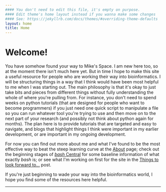 ```yaml
---
#### You don't need to edit this file, it's empty on purpose.
#### Edit theme's home layout instead if you wanna make some changes
#### See: https://jekyllrb.com/docs/themes/#overriding-theme-defaults
layout: home
title: Home
---
```


<h1>Welcome!</h1

You have somehow found your way to Mike's Space. I am new here too, so at the moment there isn't much here yet. But in time I hope to make this site a useful resource for people who are working their way into bioinformatics. I will be structuring things in a way that I think would have been most helpful to me when I was starting out. The main philosophy is that it's okay to just take bits and pieces from different things without fully understanding the whole of where you're pulling from. For instance, you don't need to spend weeks on python tutorials (that are designed for people who want to become programmers) if you just need one quick script to manipulate a file so you can run whatever tool you're trying to use and then move on to the next part of your research (and possibly not think about python again for months). The plan here is to provide tutorials that are targeted and easy to navigate, and blogs that highlight things I think were important in my earlier development, or are important in my ongoing development.

For now you can find out more about me and what I've found to be the most effective way to beat the steep learning curve at the [About](/about/) page; check out the beginning stages of [*bash* Central](/bash.html) for some baseline information of what exactly *bash* is; or see what I'm working on first for the site in the [Things to look forward to...](/2017/09/11/coming-soon.html) post.

If you're just beginning to wade your way into the bioinformatics world, I hope you find some of the resources here helpful.  

---
<br>  

